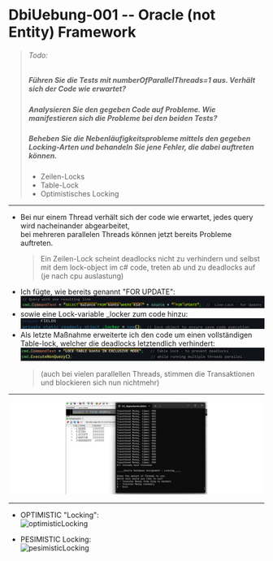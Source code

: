 # DbiUebung-001 -- Oracle (not Entity) Framework

> ###### Todo:
> ##### Führen Sie die Tests mit numberOfParallelThreads=1 aus. Verhält sich der Code wie erwartet?  
> ##### Analysieren Sie den gegeben Code auf Probleme. Wie manifestieren sich die Probleme bei den beiden Tests?  
> ##### Beheben Sie die Nebenläufigkeitsprobleme mittels den gegeben Locking-Arten und behandeln Sie jene Fehler, die dabei auftreten können.  
> - Zeilen-Locks
> - Table-Lock
> - Optimistisches Locking

---    

- Bei nur einem Thread verhält sich der code wie erwartet, jedes query wird nacheinander abgearbeitet,  
  bei mehreren parallelen Threads können jetzt bereits Probleme auftreten.
  > Ein Zeilen-Lock scheint deadlocks nicht zu verhindern und selbst mit dem lock-object im c# code, treten ab und zu deadlocks auf (je nach cpu auslastung)
- Ich fügte, wie bereits genannt "FOR UPDATE":  
  ![lineLock](image-1.png)  
- sowie eine Lock-variable _locker zum code hinzu:  
  ![lockObject](image-2.png)
- Als letzte Maßnahme erweiterte ich den code um einen vollständigen Table-lock, welcher die deadlocks letztendlich verhindert:  
  ![tableLock](image.png)
    > (auch bei vielen parallellen Threads, stimmen die Transaktionen und blockieren sich nun nichtmehr)  
 
 --- 

 ![ecexutionScreenshot](execution-2.png)

 ---  

- OPTIMISTIC "Locking":  
  ![optimisticLocking](https://github.com/user-attachments/assets/e515e4e1-feb9-4dd2-8d23-42dda0b1f22e)  
 
- PESIMISTIC Locking:  
  ![pesimisticLocking](https://github.com/user-attachments/assets/878eb42f-3144-4a5a-9a96-1171bb67d552)   
